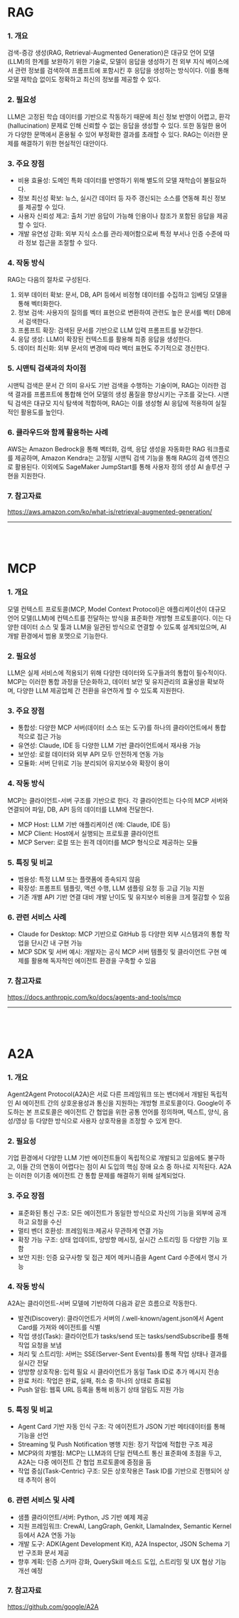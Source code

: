 # RAG

### 1. 개요
검색-증강 생성(RAG, Retrieval-Augmented Generation)은 대규모 언어 모델(LLM)의 한계를 보완하기 위한 기술로, 모델이 응답을 생성하기 전 외부 지식 베이스에서 관련 정보를 검색하여 프롬프트에 포함시킨 후 응답을 생성하는 방식이다. 이를 통해 모델 재학습 없이도 정확하고 최신의 정보를 제공할 수 있다.

### 2. 필요성
LLM은 고정된 학습 데이터를 기반으로 작동하기 때문에 최신 정보 반영이 어렵고, 환각(hallucination) 문제로 인해 신뢰할 수 없는 응답을 생성할 수 있다. 또한 동일한 용어가 다양한 문맥에서 혼용될 수 있어 부정확한 결과를 초래할 수 있다. RAG는 이러한 문제를 해결하기 위한 현실적인 대안이다.

### 3. 주요 장점
- 비용 효율성: 도메인 특화 데이터를 반영하기 위해 별도의 모델 재학습이 불필요하다.
- 정보 최신성 확보: 뉴스, 실시간 데이터 등 자주 갱신되는 소스를 연동해 최신 정보를 제공할 수 있다.
- 사용자 신뢰성 제고: 출처 기반 응답이 가능해 인용이나 참조가 포함된 응답을 제공할 수 있다.
- 개발 유연성 강화: 외부 지식 소스를 관리·제어함으로써 특정 부서나 인증 수준에 따라 정보 접근을 조절할 수 있다.

### 4. 작동 방식
RAG는 다음의 절차로 구성된다.
1) 외부 데이터 확보: 문서, DB, API 등에서 비정형 데이터를 수집하고 임베딩 모델을 통해 벡터화한다.
2) 정보 검색: 사용자의 질의를 벡터 표현으로 변환하여 관련도 높은 문서를 벡터 DB에서 검색한다.
3) 프롬프트 확장: 검색된 문서를 기반으로 LLM 입력 프롬프트를 보강한다.
4) 응답 생성: LLM이 확장된 컨텍스트를 활용해 최종 응답을 생성한다.
5) 데이터 최신화: 외부 문서의 변경에 따라 벡터 표현도 주기적으로 갱신한다.

### 5. 시맨틱 검색과의 차이점
시맨틱 검색은 문서 간 의미 유사도 기반 검색을 수행하는 기술이며, RAG는 이러한 검색 결과를 프롬프트에 통합해 언어 모델의 생성 품질을 향상시키는 구조를 갖는다. 시맨틱 검색은 대규모 지식 탐색에 적합하며, RAG는 이를 생성형 AI 응답에 적용하여 실질적인 활용도를 높인다.

### 6. 클라우드와 함께 활용하는 사례
AWS는 Amazon Bedrock을 통해 벡터화, 검색, 응답 생성을 자동화한 RAG 워크플로를 제공하며, Amazon Kendra는 고정밀 시맨틱 검색 기능을 통해 RAG의 검색 엔진으로 활용된다. 이외에도 SageMaker JumpStart를 통해 사용자 정의 생성 AI 솔루션 구현을 지원한다.

### 7. 참고자료
https://aws.amazon.com/ko/what-is/retrieval-augmented-generation/

---
<br>
<br>

# MCP

### 1. 개요
모델 컨텍스트 프로토콜(MCP, Model Context Protocol)은 애플리케이션이 대규모 언어 모델(LLM)에 컨텍스트를 전달하는 방식을 표준화한 개방형 프로토콜이다. 이는 다양한 데이터 소스 및 툴과 LLM을 일관된 방식으로 연결할 수 있도록 설계되었으며, AI 개발 환경에서 범용 포맷으로 기능한다.

### 2. 필요성
LLM은 실제 서비스에 적용되기 위해 다양한 데이터와 도구들과의 통합이 필수적이다. MCP는 이러한 통합 과정을 단순화하고, 데이터 보안 및 유지관리의 효율성을 확보하며, 다양한 LLM 제공업체 간 전환을 유연하게 할 수 있도록 지원한다.

### 3. 주요 장점
- 통합성: 다양한 MCP 서버(데이터 소스 또는 도구)를 하나의 클라이언트에서 통합적으로 접근 가능
- 유연성: Claude, IDE 등 다양한 LLM 기반 클라이언트에서 재사용 가능
- 보안성: 로컬 데이터와 외부 API 모두 안전하게 연동 가능
- 모듈화: 서버 단위로 기능 분리되어 유지보수와 확장이 용이

### 4. 작동 방식
MCP는 클라이언트-서버 구조를 기반으로 한다. 각 클라이언트는 다수의 MCP 서버와 연결되어 파일, DB, API 등의 데이터를 LLM에 전달한다.
- MCP Host: LLM 기반 애플리케이션 (예: Claude, IDE 등)
- MCP Client: Host에서 실행되는 프로토콜 클라이언트
- MCP Server: 로컬 또는 원격 데이터를 MCP 형식으로 제공하는 모듈

### 5. 특징 및 비교
- 범용성: 특정 LLM 또는 플랫폼에 종속되지 않음
- 확장성: 프롬프트 템플릿, 액션 수행, LLM 샘플링 요청 등 고급 기능 지원
- 기존 개별 API 기반 연결 대비 개발 난이도 및 유지보수 비용을 크게 절감할 수 있음

### 6. 관련 서비스 사례
- Claude for Desktop: MCP 기반으로 GitHub 등 다양한 외부 시스템과의 통합 작업을 단시간 내 구현 가능
- MCP SDK 및 서버 예시: 개발자는 공식 MCP 서버 템플릿 및 클라이언트 구현 예제를 활용해 독자적인 에이전트 환경을 구축할 수 있음

### 7. 참고자료
https://docs.anthropic.com/ko/docs/agents-and-tools/mcp

---
<br>
<br>

# A2A

### 1. 개요
Agent2Agent Protocol(A2A)은 서로 다른 프레임워크 또는 벤더에서 개발된 독립적인 AI 에이전트 간의 상호운용성과 통신을 지원하는 개방형 프로토콜이다. Google이 주도하는 본 프로토콜은 에이전트 간 협업을 위한 공통 언어를 정의하며, 텍스트, 양식, 음성/영상 등 다양한 방식으로 사용자 상호작용을 조정할 수 있게 한다.

### 2. 필요성
기업 환경에서 다양한 LLM 기반 에이전트들이 독립적으로 개발되고 있음에도 불구하고, 이들 간의 연동이 어렵다는 점이 AI 도입의 핵심 장애 요소 중 하나로 지적된다. A2A는 이러한 이기종 에이전트 간 통합 문제를 해결하기 위해 설계되었다.

### 3. 주요 장점
- 표준화된 통신 구조: 모든 에이전트가 동일한 방식으로 자신의 기능을 외부에 공개하고 요청을 수신
- 멀티 벤더 호환성: 프레임워크·제공사 무관하게 연결 가능
- 확장 가능 구조: 상태 업데이트, 양방향 메시징, 실시간 스트리밍 등 다양한 기능 포함
- 보안 지원: 인증 요구사항 및 접근 제어 메커니즘을 Agent Card 수준에서 명시 가능

### 4. 작동 방식
A2A는 클라이언트-서버 모델에 기반하여 다음과 같은 흐름으로 작동한다.
- 발견(Discovery): 클라이언트가 서버의 /.well-known/agent.json에서 Agent Card를 가져와 에이전트를 식별
- 작업 생성(Task): 클라이언트가 tasks/send 또는 tasks/sendSubscribe를 통해 작업 요청을 보냄
- 처리 및 스트리밍: 서버는 SSE(Server-Sent Events)를 통해 작업 상태나 결과를 실시간 전달
- 양방향 상호작용: 입력 필요 시 클라이언트가 동일 Task ID로 추가 메시지 전송
- 완료 처리: 작업은 완료, 실패, 취소 중 하나의 상태로 종료됨
- Push 알림: 웹훅 URL 등록을 통해 비동기 상태 알림도 지원 가능

### 5. 특징 및 비교
- Agent Card 기반 자동 인식 구조: 각 에이전트가 JSON 기반 메타데이터를 통해 기능을 선언
- Streaming 및 Push Notification 병행 지원: 장기 작업에 적합한 구조 제공
- MCP와의 차별점: MCP는 LLM과의 단일 컨텍스트 통신 표준화에 초점을 두고, A2A는 다중 에이전트 간 협업 프로토콜에 중점을 둠
- 작업 중심(Task-Centric) 구조: 모든 상호작용은 Task ID를 기반으로 진행되어 상태 추적이 용이

### 6. 관련 서비스 및 사례
- 샘플 클라이언트/서버: Python, JS 기반 예제 제공
- 지원 프레임워크: CrewAI, LangGraph, Genkit, LlamaIndex, Semantic Kernel 등에서 A2A 연동 가능
- 개발 도구: ADK(Agent Development Kit), A2A Inspector, JSON Schema 기반 구조화 문서 제공
- 향후 계획: 인증 스키마 강화, QuerySkill 메소드 도입, 스트리밍 및 UX 협상 기능 개선 예정

### 7. 참고자료
https://github.com/google/A2A